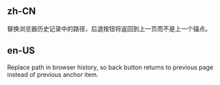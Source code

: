 ## zh-CN

替换浏览器历史记录中的路径，后退按钮将返回到上一页而不是上一个锚点。

## en-US

Replace path in browser history, so back button returns to previous page instead of previous anchor item.

